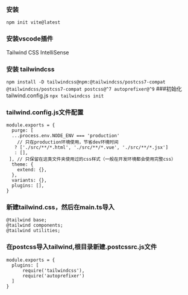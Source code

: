 ### 安装
`npm init vite@latest`

### 安装vscode插件
Tailwind CSS IntelliSense

### 安装 tailwindcss
`npm install -D tailwindcss@npm:@tailwindcss/postcss7-compat @tailwindcss/postcss7-compat postcss@^7 autoprefixer@^9`
###初始化tailwind.config.js
`npx tailwindcss init`
### tailwind.config.js文件配置
```
module.exports = {
  purge: [
  ...process.env.NODE_ENV === 'production'  
	// 只在production环境使用，节省dev环境时间
   ? ['./src/**/*.html', './src/**/*.vue', './src/**/*.jsx']
   : [],
 ], // 只保留在这类文件夹使用过的css样式（一般在开发环境都会使用完整css）
  theme: {
    extend: {},
  },
  variants: {},
  plugins: [],
}

```
### 新建tailwind.css，然后在main.ts导入
```
@tailwind base;
@tailwind components;
@tailwind utilities;
```
### 在postcss导入tailwind,根目录新建.postcssrc.js文件
```
module.exports = {
  plugins: [
      require('tailwindcss'),
      require('autoprefixer')
  ]
}

```
